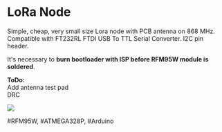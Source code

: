 # LoRa Node

Simple, cheap, very small size Lora node with PCB antenna on 868 MHz. Compatible with FT232RL FTDI USB To TTL Serial Converter. I2C pin header.

It's necessary to <b>burn bootloader with ISP before RFM95W module is soldered</b>.

<b>ToDo:</b><br>
Add antenna test pad<br>
DRC<br>

<img src="https://github.com/cernohorsky/LoRa-Node/blob/master/LoRaNode-View.jpg" />

#RFM95W, #ATMEGA328P, #Arduino
